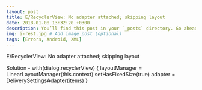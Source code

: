 ```yaml
---
layout: post
title: E/RecyclerView: No adapter attached; skipping layout
date: 2018-01-08 13:32:20 +0300
description: You’ll find this post in your `_posts` directory. Go ahead and edit it and re-build the site to see your changes. # Add post description (optional)
img: i-rest.jpg # Add image post (optional)
tags: [Errors, Android, XML]
---
```

E/RecyclerView: No adapter attached; skipping layout

Solution - 
with(dialog.recyclerView) {
                layoutManager = LinearLayoutManager(this.context)
                setHasFixedSize(true)
                adapter = DeliverySettingsAdapter(items)
            }